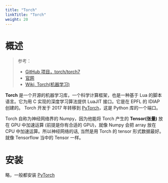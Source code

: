 ```yaml
---
title: "Torch"
linkTitle: "Torch"
weight: 20
---
```

# 概述

> 参考：
>
> - [GitHub 项目，torch/torch7](https://github.com/torch/torch7)
> - [官网](http://torch.ch/)
> - [Wiki, Torch(机器学习)](https://en.wikipedia.org/wiki/Torch_(machine_learning))

**Torch** 是一个开源的机器学习库，一个科学计算框架，也是一种基于 Lua 的脚本语言。它为用 C 实现的深度学习算法提供 LuaJIT 接口。它是在 EPFL 的 IDIAP 创建的。 Torch 开发于 2017 年转移到 [PyTorch](/docs/12.AI/机器学习/PyTorch.md)，这是 Python 库的一个端口。

Torch 自称为神经网络界的 Numpy，因为他能将 Torch 产生的 **Tensor(张量)** 放在 GPU 中加速运算 (前提是你有合适的 GPU)，就像 Numpy 会把 array 放在 CPU 中加速运算。所以神经网络的话, 当然是用 Torch 的 tensor 形式数据最好。就像 Tensorflow 当中的 Tensor 一样。

# 安装

略，一般都安装 [PyTorch](/docs/12.AI/机器学习/PyTorch.md)
